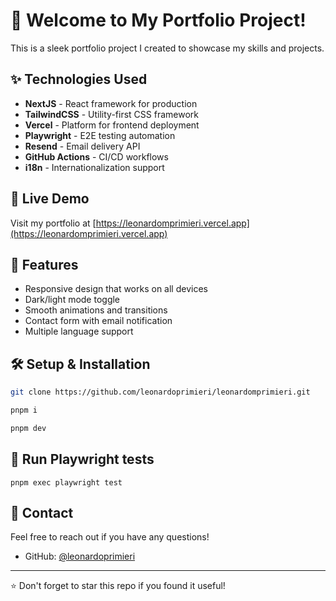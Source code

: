 # 🚀 Welcome to My Portfolio Project!

This is a sleek portfolio project I created to showcase my skills and projects.

## ✨ Technologies Used

- **NextJS** - React framework for production
- **TailwindCSS** - Utility-first CSS framework
- **Vercel** - Platform for frontend deployment
- **Playwright** - E2E testing automation
- **Resend** - Email delivery API
- **GitHub Actions** - CI/CD workflows
- **i18n** - Internationalization support

## 🔗 Live Demo

Visit my portfolio at [https://leonardomprimieri.vercel.app](https://leonardomprimieri.vercel.app)

## 📱 Features

- Responsive design that works on all devices
- Dark/light mode toggle
- Smooth animations and transitions
- Contact form with email notification
- Multiple language support

## 🛠️ Setup & Installation

```bash
git clone https://github.com/leonardoprimieri/leonardomprimieri.git

pnpm i

pnpm dev
```

## 🧪 Run Playwright tests

```brash
pnpm exec playwright test
```

## 👤 Contact

Feel free to reach out if you have any questions!

- GitHub: [@leonardoprimieri](https://github.com/leonardoprimieri)

---

⭐ Don't forget to star this repo if you found it useful!
